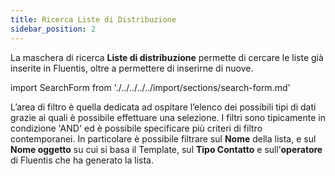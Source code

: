 ```yaml
---
title: Ricerca Liste di Distribuzione
sidebar_position: 2
---
```


La maschera di ricerca **Liste di distribuzione** permette di cercare le liste già inserite in Fluentis, oltre a permettere di inserirne di nuove.

import SearchForm from './../../../../import/sections/search-form.md'

<SearchForm />

L’area di filtro è quella dedicata ad ospitare l’elenco dei possibili tipi di dati grazie ai quali è possibile effettuare una selezione. I filtri sono tipicamente in condizione 'AND' ed è possibile specificare più criteri di filtro contemporanei.
In particolare è possibile filtrare sul **Nome** della lista, e sul **Nome oggetto** su cui si basa il Template, sul **Tipo Contatto** e sull’**operatore** di Fluentis che ha generato la lista.
